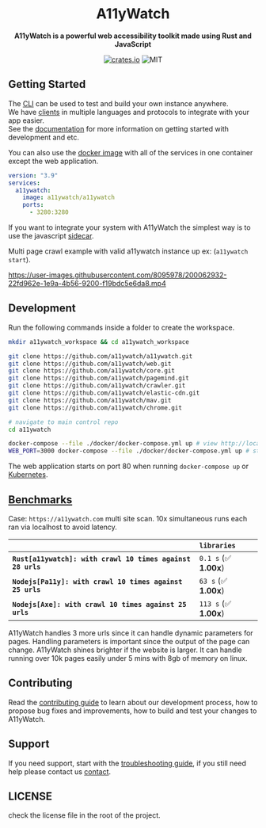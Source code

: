 <div align="center">
  <h1>A11yWatch</h1>
  <p>
    <strong>A11yWatch is a powerful web accessibility toolkit made using Rust and JavaScript</strong>
  </p>
  <p>

[![crates.io](https://img.shields.io/crates/v/a11ywatch_cli?label=latest)](https://docs.rs/crate/a11ywatch_cli/latest)
![MIT](https://img.shields.io/crates/l/a11ywatch_cli.svg)

  </p>
</div>

## Getting Started

The [CLI](./cli/README.md) can be used to test and build your own instance anywhere.<br>
We have [clients](./clients) in multiple languages and protocols to integrate with your app easier.<br>
See the [documentation](https://docs.a11ywatch.com) for more information on getting started with development and etc.

You can also use the [docker image](https://hub.docker.com/r/a11ywatch/a11ywatch) with all of the services in one container except the web application.

```yml
version: "3.9"
services:
  a11ywatch:
    image: a11ywatch/a11ywatch
    ports:
      - 3280:3280
```

If you want to integrate your system with A11yWatch the simplest way is to use the javascript [sidecar](https://github.com/a11ywatch/sidecar).

Multi page crawl example with valid a11ywatch instance up ex: (`a11ywatch start`).

https://user-images.githubusercontent.com/8095978/200062932-22fd962e-1e9a-4b56-9200-f19bdc5e6da8.mp4

## Development

Run the following commands inside a folder to create the workspace.

```sh
mkdir a11ywatch_workspace && cd a11ywatch_workspace

git clone https://github.com/a11ywatch/a11ywatch.git
git clone https://github.com/a11ywatch/web.git
git clone https://github.com/a11ywatch/core.git
git clone https://github.com/a11ywatch/pagemind.git
git clone https://github.com/a11ywatch/crawler.git
git clone https://github.com/a11ywatch/elastic-cdn.git
git clone https://github.com/a11ywatch/mav.git
git clone https://github.com/a11ywatch/chrome.git

# navigate to main control repo
cd a11ywatch
```

```sh
docker-compose --file ./docker/docker-compose.yml up # view http://localhost:3280 or http://localhost:3280/graphql
WEB_PORT=3000 docker-compose --file ./docker/docker-compose.yml up # start front-end on different port
```

The web application starts on port 80 when running `docker-compose up` or [Kubernetes](./kubernetes/).

## [Benchmarks](./benchmarks)

Case: `https://a11ywatch.com` multi site scan.
10x simultaneous runs each ran via localhost to avoid latency.

|                                                            | `libraries`            |
| :--------------------------------------------------------- | :--------------------- |
| **`Rust[a11ywatch]: with crawl 10 times against 28 urls`** | `0.1 s` (✅ **1.00x**) |
| **`Nodejs[Pa11y]: with crawl 10 times against 25 urls`**   | `63 s` (✅ **1.00x**)  |
| **`Nodejs[Axe]: with crawl 10 times against 25 urls`**     | `113 s` (✅ **1.00x**) |

A11yWatch handles 3 more urls since it can handle dynamic parameters for pages.
Handling parameters is important since the output of the page can change.
A11yWatch shines brighter if the website is larger. It can handle running over 10k pages easily under 5 mins with 8gb of memory on linux.

## Contributing

Read the [contributing guide](./CONTRIBUTING.md) to learn about our development process, how to propose bug fixes and improvements, how to build and test your changes to A11yWatch.

## Support

If you need support, start with the [troubleshooting guide](https://docs.a11ywatch.com/documentation/troubleshooting),
if you still need help please contact us [contact](https://docs.a11ywatch.com/documentation/contact).

## LICENSE

check the license file in the root of the project.
